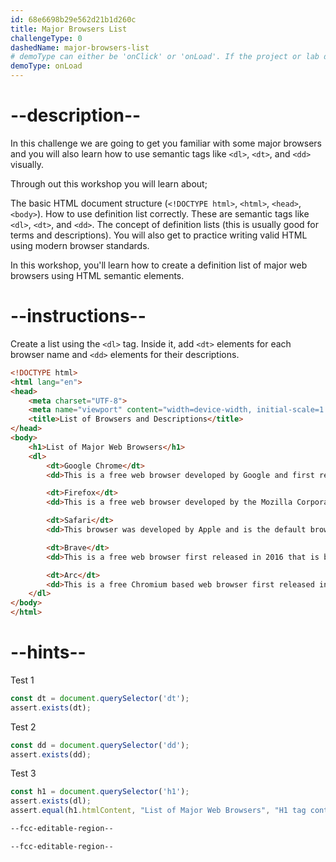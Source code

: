 ```yaml
---
id: 68e6698b29e562d21b1d260c
title: Major Browsers List 
challengeType: 0
dashedName: major-browsers-list
# demoType can either be 'onClick' or 'onLoad'. If the project or lab doesn't have a preview, delete the property
demoType: onLoad
---
```


# --description--
<!-- step 1 instructions -->
In this challenge we are going to get you familiar with some major browsers and you will also learn how to use semantic tags like `<dl>`, `<dt>`, and `<dd>` visually.

Through out this workshop you will learn about;

The basic HTML document structure (`<!DOCTYPE html>`, `<html>`, `<head>`, `<body>`).
How to use definition list correctly. These are semantic tags like `<dl>`, `<dt>`, and `<dd>`.
The concept of definition lists (this is usually good for terms and descriptions). 
You will also get to practice writing valid HTML using modern browser standards.

In this workshop, you'll learn how to create a definition list of major web browsers using HTML semantic elements.

# --instructions--

Create a list using the `<dl>` tag.
Inside it, add `<dt>` elements for each browser name and `<dd>` elements for their descriptions.


```html
<!DOCTYPE html>
<html lang="en">
<head>
    <meta charset="UTF-8">
    <meta name="viewport" content="width=device-width, initial-scale=1.0">
    <title>List of Browsers and Descriptions</title>
</head>
<body>
    <h1>List of Major Web Browsers</h1>
    <dl>
        <dt>Google Chrome</dt>
        <dd>This is a free web browser developed by Google and first released in 2008.</dd>

        <dt>Firefox</dt>
        <dd>This is a free web browser developed by the Mozilla Corporation and first created in 2004.</dd>

        <dt>Safari</dt>
        <dd>This browser was developed by Apple and is the default browser for iPhone, iPad and Mac devices.</dd>

        <dt>Brave</dt>
        <dd>This is a free web browser first released in 2016 that is based on the Chromium web browser.</dd>

        <dt>Arc</dt>
        <dd>This is a free Chromium based web browser first released in 2023 by The Browser Company.</dd>
    </dl>
</body>
</html>
```

# --hints--

Test 1

```js
const dt = document.querySelector('dt');
assert.exists(dt);
```

Test 2

```js
const dd = document.querySelector('dd');
assert.exists(dd);
```

Test 3

```js
const h1 = document.querySelector('h1');
assert.exists(dl);
assert.equal(h1.htmlContent, "List of Major Web Browsers", "H1 tag contains text List of Major Web Browsers")
```

```html
--fcc-editable-region--

--fcc-editable-region--
```
